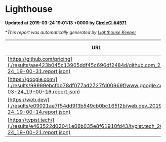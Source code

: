 
# Lighthouse

**Updated at 2019-03-24 19:01:13 +0000 by [CircleCI #4571](https://circleci.com/gh/ItinerisLtd/lighthouse-keeper-example/4571)**

**This report was automatically generated by [Lighthouse Keeper](https://github.com/itinerisltd/lighthouse-keeper)*

| URL | Performance | Accessibility | Best Practices | SEO | PWA | Updated At |
| --- | --- | --- | --- | --- | --- | --- |
| [https://github.com/pricing](./results/aae423b045c13965ddf45c696df2484d/github.com_2019-03-24_19-00-31.report.json) | 0.86 | 0.89 | 0.93 | 0.9 | 0.58 | 2019-03-24T19:00:31.589Z |
| [https://google.com/](./results/99999ebcfdb78df077ad2727fd00969f/www.google.com_2019-03-24_19-00-16.report.json) | 0.95 | 0.71 | 0.93 | 0.82 | 0.58 | 2019-03-24T19:00:16.329Z |
| [https://web.dev/](./results/e09021ae7f54dd9f3b549cb0bc165f2b/web.dev_2019-03-24_19-00-14.report.json) | 0.97 | 0.93 | 0.93 | 0.96 | 1 | 2019-03-24T19:00:14.910Z |
| [https://typist.tech/](./results/e463522d02041e06b035e8f61910fd43/typist.tech_2019-03-24_19-00-21.report.json) | 1 |  |  |  |  | 2019-03-24T19:00:21.949Z |
